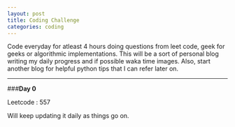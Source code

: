 ```yaml
---
layout: post
title: Coding Challenge
categories: coding
---
```


Code everyday for atleast 4 hours doing questions from leet code, geek for geeks or algorithmic implementations. This will be a sort of personal blog writing my daily progress and if possible waka time images. Also, start another blog for helpful python tips that I can refer later on.

---
###**Day 0**
	
Leetcode : 557

Will keep updating it daily as things go on.